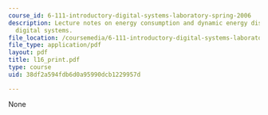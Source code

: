 ```yaml
---
course_id: 6-111-introductory-digital-systems-laboratory-spring-2006
description: Lecture notes on energy consumption and dynamic energy dissipation in
  digital systems.
file_location: /coursemedia/6-111-introductory-digital-systems-laboratory-spring-2006/38df2a594fdb6d0a95990dcb1229957d_l16_print.pdf
file_type: application/pdf
layout: pdf
title: l16_print.pdf
type: course
uid: 38df2a594fdb6d0a95990dcb1229957d

---
```

None